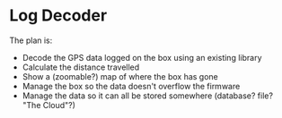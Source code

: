 # Log Decoder

The plan is:

* Decode the GPS data logged on the box using an existing library
* Calculate the distance travelled
* Show a (zoomable?) map of where the box has gone
* Manage the box so the data doesn't overflow the firmware
* Manage the data so it can all be stored somewhere (database? file? "The Cloud"?)

